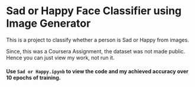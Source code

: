 # Sad or Happy Face Classifier using Image Generator


This is a project to classify whether a person is Sad or Happy from images.

Since, this was a Coursera Assignment, the dataset was not made public. Hence you can just view my work, not run it.

#### Use `Sad or Happy.ipynb` to view the code and my achieved accuracy over 10 epochs of training.
